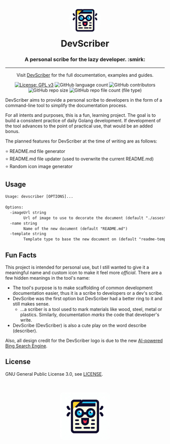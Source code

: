 <h1 align="center" style="border-bottom: none">
    <a href="https://github.com/WhitneyLampkin/devscriber" target="_blank">
        <img alt="DevScriber" src="./assets/devscriber.png" style="border-radius: 50%; height: 100px;">
    </a>
    <br>
    DevScriber
</h1>
<h3 align="center" style="border-bottom: none">
    A personal scribe for the lazy developer. :smirk:
</h3>

<hr />

<p align="center">
    Visit <a href="https://github.com/WhitneyLampkin/devscriber" target="_blank">DevScriber</a> for the full documentation, examples and guides.
</p>

<div align="center">

[![License: GPL v3](https://img.shields.io/badge/License-GPLv3-blue.svg)](https://www.gnu.org/licenses/gpl-3.0)
![GitHub language count](https://img.shields.io/github/languages/count/WhitneyLampkin/devscriber?label=Languages&color=yellow)
![GitHub contributors](https://img.shields.io/github/contributors/WhitneyLampkin/devscriber?label=Contributors&color=red)
![GitHub repo size](https://img.shields.io/github/repo-size/WhitneyLampkin/devscriber?label=Repo%20Size&color=teal)
![GitHub repo file count (file type)](https://img.shields.io/github/directory-file-count/WhitneyLampkin/devscriber?label=Files&color=purple)



</div>

DevScriber aims to provide a personal scribe to developers in the form of a command-line tool to simplify the documentation process.

For all intents and purposes, this is a fun, learning project. The goal is to build a consistent practice of daily Golang development. If development of the tool advances to the point of practical use, that would be an added bonus.

The planned features for DevScriber at the time of writing are as follows:

⭐ README.md file generator 
<br />
⭐ README.md file updater (used to overwrite the current README.md)
<br />
⭐ Random icon image generator

## Usage

```txt
Usage: devscriber [OPTIONS]...

Options:
  -imageUrl string
        Url of image to use to decorate the document (default "./assests/default_image.png")
  -name string
        Name of the new document (default "README.md")
  -template string
        Template type to base the new document on (default "readme-template")
```

## Fun Facts

This project is intended for personal use, but I still wanted to give it a meaningful name and custom icon to make it feel more _official_. There are a few hidden meanings in the tool's name:

- The tool's purpose is to make scaffolding of common development documentation easier, thus it is a scribe to developers or a dev's scribe.
- DevScribe was the first option but DevScriber had a better ring to it and still makes sense.
    - ...a scriber is a tool used to mark materials like wood, steel, metal or plastics. Similarly, documentation _marks_ the code that developer's write.
- DevScribe (DevScriber) is also a cute play on the word describe (describer).

Also, all design credit for the DevScriber logo is due to the new [AI-powered Bing Search Engine](https://www.bing.com/search?q=Bing%20AI&showconv=1&form=MW00X7).

## License

GNU General Public License 3.0, see [LICENSE](./LICENSE).

<h1 align="center" style="border-bottom: none; margin-top: 50px;">
    <a href="https://github.com/WhitneyLampkin/devscriber" target="_blank">
        <img alt="DevScriber" src="./assets/devscriber.png" style="border-radius: 5%; height: 150px;">
    </a>
</h1>
